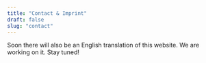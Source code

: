 ```yaml
---
title: "Contact & Imprint"
draft: false
slug: "contact"
---
```


Soon there will also be an English translation of this website. We are working on it. Stay tuned!
